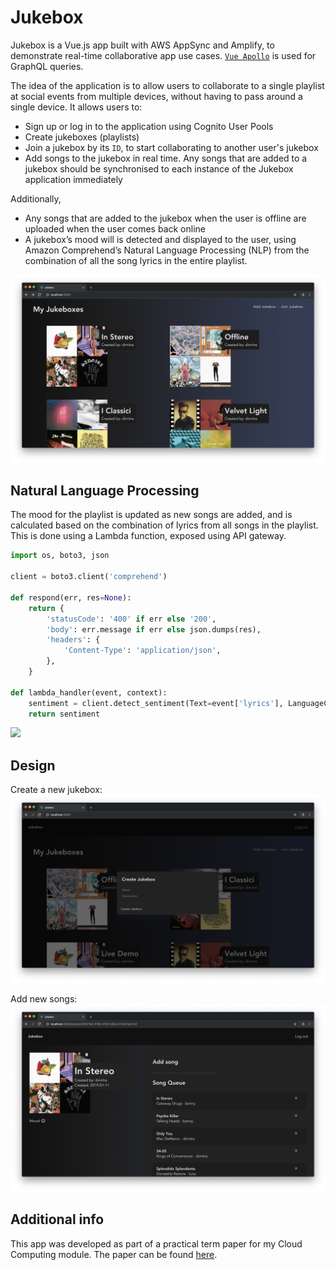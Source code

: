 # Jukebox

Jukebox is a Vue.js app built with AWS AppSync and Amplify, to demonstrate real-time collaborative app use cases. [`Vue Apollo`](https://github.com/Akryum/vue-apollo) is used for GraphQL queries. 

The idea of the application is to allow users to collaborate to a single playlist at social events from multiple devices, without having to pass around a single device. 
It allows users to:
* Sign up or log in to the application using Cognito User Pools
* Create jukeboxes (playlists)
* Join a jukebox by its `ID`, to start collaborating to another user's jukebox
* Add songs to the jukebox in real time. Any songs that are added to a jukebox should be synchronised to each instance of the Jukebox application immediately

Additionally,
* Any songs that are added to the jukebox when the user is offline are uploaded when the user comes back online
* A jukebox’s mood will is detected and displayed to the user, using Amazon Comprehend’s Natural Language Processing (NLP) from the combination of all the song lyrics in the entire playlist.

<img src="./assets/jukebox_1.png" />

## Natural Language Processing
The mood for the playlist is updated as new songs are added, and is calculated based on the combination of lyrics from all songs in the playlist. This is done using a Lambda function, exposed using API gateway.

```python
import os, boto3, json

client = boto3.client('comprehend')

def respond(err, res=None):
    return {
        'statusCode': '400' if err else '200',
        'body': err.message if err else json.dumps(res),
        'headers': {
            'Content-Type': 'application/json',
        },
    }
    
def lambda_handler(event, context):
    sentiment = client.detect_sentiment(Text=event['lyrics'], LanguageCode='en')['Sentiment']
    return sentiment
```

<img src="./assets/realtime.gif" />

## Design
Create a new jukebox:
<img src="./assets/jukebox_2.png" />

Add new songs:
<img src="./assets/jukebox_3.png" />

## Additional info
This app was developed as part of a practical term paper for my Cloud Computing module. The paper can be found [here](./assets/term_paper.pdf). 
